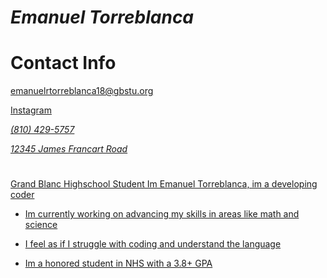 #  *Emanuel Torreblanca*

# Contact Info
<a href='mailto:emanuelrtorreblanca18@gbstu.org'>emanuelrtorreblanca18@gbstu.org</a> 
</p> 

<a href="https://www.instagram.com/emanuel.t08"> Instagram

*(810) 429-5757*
   
*12345 James Francart Road*
  #
Grand Blanc Highschool Student
Im Emanuel Torreblanca, im a developing coder


 - Im currently working on advancing my skills in areas like math and science
 - I feel as if I struggle with coding and understand the language
 - Im a honored student in NHS with a 3.8+ GPA

   #

   
   

